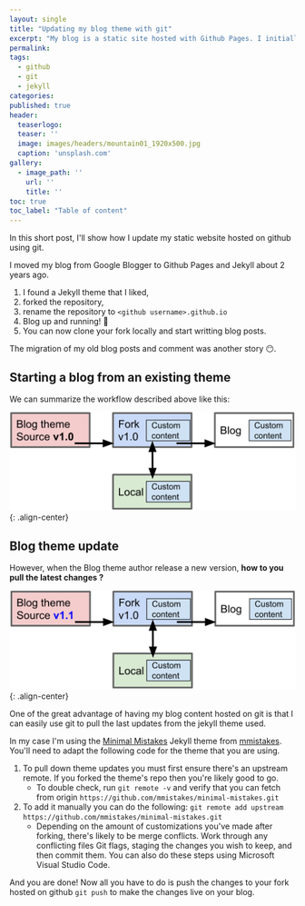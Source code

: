 ```yaml
---
layout: single
title: "Updating my blog theme with git"
excerpt: "My blog is a static site hosted with Github Pages. I initially forked a theme that I liked and now I need to fetch the latest updates..."
permalink:
tags: 
  - github
  - git
  - jekyll
categories:
published: true
header:
  teaserlogo:
  teaser: ''
  image: images/headers/mountain01_1920x500.jpg
  caption: 'unsplash.com'
gallery:
  - image_path: ''
    url: ''
    title: ''
toc: true
toc_label: "Table of content"
---
```


In this short post, I'll show how I update my static website hosted on github using git.

I moved my blog from Google Blogger to Github Pages and Jekyll about 2 years ago.

1. I found a Jekyll theme that I liked,
1. forked the repository,
1. rename the repository to `<github username>.github.io`
1. Blog up and running! 🚀
1. You can now clone your fork locally and start writting blog posts.

The migration of my old blog posts and comment was another story 😶.

## Starting a blog from an existing theme

We can summarize the workflow described above like this:

![image-center](/images/2019/2019-06-29-blogtheme_update_with_git/step1.png){: .align-center}

## Blog theme update

However, when the Blog theme author release a new version, **how to you pull the latest changes ?**

![image-center](/images/2019/2019-06-29-blogtheme_update_with_git/step2.png){: .align-center}

One of the great advantage of having my blog content hosted on git is that I can easily use git to pull the last updates from the jekyll theme used.

In my case I'm using the [Minimal Mistakes](https://github.com/mmistakes/minimal-mistakes) Jekyll theme from [mmistakes](https://github.com/mmistakes). You'll need to adapt the following code for the theme that you are using.

1. To pull down theme updates you must first ensure there's an upstream remote. If you forked the theme's repo then you're likely good to go.
   * To double check, run `git remote -v` and verify that you can fetch from origin `https://github.com/mmistakes/minimal-mistakes.git`
1. To add it manually you can do the following: `git remote add upstream https://github.com/mmistakes/minimal-mistakes.git`
   * Depending on the amount of customizations you've made after forking, there's likely to be merge conflicts. Work through any conflicting files Git flags, staging the changes you wish to keep, and then commit them. You can also do these steps using Microsoft Visual Studio Code.

And you are done! Now all you have to do is push the changes to your fork hosted on github `git push` to make the changes live on your blog.
